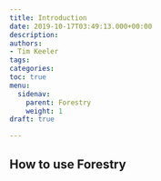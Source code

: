 ```yaml
---
title: Introduction
date: 2019-10-17T03:49:13.000+00:00
description: 
authors:
- Tim Keeler
tags: 
categories: 
toc: true
menu:
  sidenav:
    parent: Forestry
    weight: 1
draft: true

---
```

## How to use Forestry